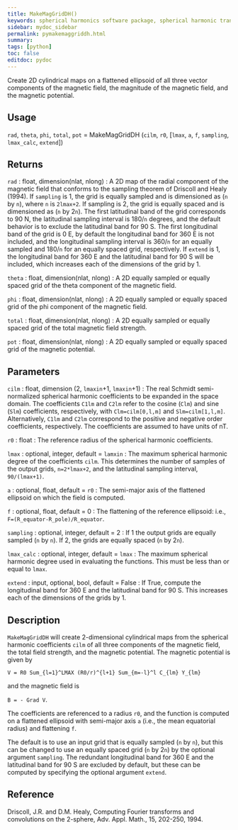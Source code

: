 ```yaml
---
title: MakeMagGridDH()
keywords: spherical harmonics software package, spherical harmonic transform, legendre functions, multitaper spectral analysis, fortran, Python, gravity, magnetic field
sidebar: mydoc_sidebar
permalink: pymakemaggriddh.html
summary:
tags: [python]
toc: false
editdoc: pydoc
---
```


Create 2D cylindrical maps on a flattened ellipsoid of all three vector components of the magnetic field, the magnitude of the magnetic field, and the magnetic potential.

## Usage

`rad`, `theta`, `phi`, `total`, `pot` = MakeMagGridDH (`cilm`, `r0`, [`lmax`, `a`, `f`, `sampling`, `lmax_calc`, `extend`])

## Returns

`rad` : float, dimension(nlat, nlong)
:   A 2D map of the radial component of the magnetic field that conforms to the sampling theorem of Driscoll and Healy (1994). If `sampling` is 1, the grid is equally sampled and is dimensioned as (`n` by `n`), where `n` is `2lmax+2`. If sampling is 2, the grid is equally spaced and is dimensioned as (`n` by 2`n`). The first latitudinal band of the grid corresponds to 90 N, the latitudinal sampling interval is 180/`n` degrees, and the default behavior is to exclude the latitudinal band for 90 S. The first longitudinal band of the grid is 0 E, by default the longitudinal band for 360 E is not included, and the longitudinal sampling interval is 360/`n` for an equally sampled and 180/`n` for an equally spaced grid, respectively. If `extend` is 1, the longitudinal band for 360 E and the latitudinal band for 90 S will be included, which increases each of the dimensions of the grid by 1.

`theta` : float, dimension(nlat, nlong)
:   A 2D equally sampled or equally spaced grid of the theta component of the magnetic field.

`phi` : float, dimension(nlat, nlong)
:   A 2D equally sampled or equally spaced grid of the phi component of the magnetic field.

`total` : float, dimension(nlat, nlong)
:   A 2D equally sampled or equally spaced grid of the total magnetic field strength.

`pot` : float, dimension(nlat, nlong)
:   A 2D equally sampled or equally spaced grid of the magnetic potential.

## Parameters

`cilm` : float, dimension (2, `lmaxin`+1, `lmaxin`+1)
:   The real Schmidt semi-normalized spherical harmonic coefficients to be expanded in the space domain. The coefficients `C1lm` and `C2lm` refer to the cosine (`Clm`) and sine (`Slm`) coefficients, respectively, with `Clm=cilm[0,l,m]` and `Slm=cilm[1,l,m]`. Alternatively, `C1lm` and `C2lm` correspond to the positive and negative order coefficients, respectively. The coefficients are assumed to have units of nT.

`r0` : float
:   The reference radius of the spherical harmonic coefficients.

`lmax` : optional, integer, default = `lamxin`
:   The maximum spherical harmonic degree of the coefficients `cilm`. This determines the number of samples of the output grids, `n=2*lmax+2`, and the latitudinal sampling interval, `90/(lmax+1)`.

`a` : optional, float, default = `r0`
:   The semi-major axis of the flattened ellipsoid on which the field is computed.

`f` : optional, float, default = 0
:   The flattening of the reference ellipsoid: i.e., `F=(R_equator-R_pole)/R_equator`.

`sampling` : optional, integer, default = 2
:   If 1 the output grids are equally sampled (`n` by `n`). If 2, the grids are equally spaced (`n` by 2`n`).

`lmax_calc` : optional, integer, default = `lmax`
:   The maximum spherical harmonic degree used in evaluating the functions. This must be less than or equal to `lmax`.

`extend` : input, optional, bool, default = False
:   If True, compute the longitudinal band for 360 E and the latitudinal band for 90 S. This increases each of the dimensions of the grids by 1.

## Description

`MakeMagGridDH` will create 2-dimensional cylindrical maps from the spherical harmonic coefficients `cilm` of all three components of the magnetic field, the total field strength, and the magnetic potential. The magnetic potential is given by

`V = R0 Sum_{l=1}^LMAX (R0/r)^{l+1} Sum_{m=-l}^l C_{lm} Y_{lm}`

and the magnetic field is

`B = - Grad V`.

The coefficients are referenced to a radius `r0`, and the function is computed on a flattened ellipsoid with semi-major axis `a` (i.e., the mean equatorial radius) and flattening `f`.

The default is to use an input grid that is equally sampled (`n` by `n`), but this can be changed to use an equally spaced grid (`n` by 2`n`) by the optional argument `sampling`. The redundant longitudinal band for 360 E and the latitudinal band for 90 S are excluded by default, but these can be computed by specifying the optional argument `extend`.

## Reference

Driscoll, J.R. and D.M. Healy, Computing Fourier transforms and convolutions on the 2-sphere, Adv. Appl. Math., 15, 202-250, 1994.
